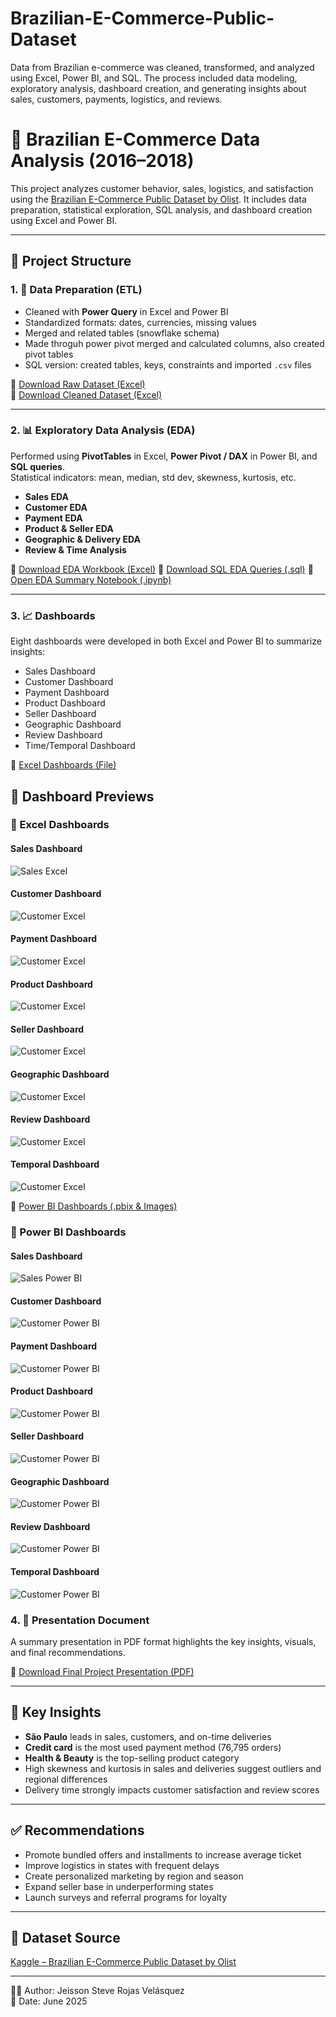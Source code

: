 # Brazilian-E-Commerce-Public-Dataset
Data from Brazilian e-commerce was cleaned, transformed, and analyzed using Excel, Power BI, and SQL. The process included data modeling, exploratory analysis, dashboard creation, and generating insights about sales, customers, payments, logistics, and reviews.

# 🛒 Brazilian E-Commerce Data Analysis (2016–2018)

This project analyzes customer behavior, sales, logistics, and satisfaction using the [Brazilian E-Commerce Public Dataset by Olist](https://www.kaggle.com/datasets/olistbr/brazilian-ecommerce). It includes data preparation, statistical exploration, SQL analysis, and dashboard creation using Excel and Power BI.

---

## 📂 Project Structure

### 1. 🔧 Data Preparation (ETL)

- Cleaned with **Power Query** in Excel and Power BI  
- Standardized formats: dates, currencies, missing values  
- Merged and related tables (snowflake schema)
- Made throguh power pivot merged and calculated columns, also created pivot tables  
- SQL version: created tables, keys, constraints and imported `.csv` files  

🔗 [Download Raw Dataset (Excel)](https://drive.google.com/drive/folders/1z12NxdpNSXAm-YVgWKvV7UZDT_QRCu8x)  
🔗 [Download Cleaned Dataset (Excel)](https://drive.google.com/drive/folders/1MaXtDnEB10NFDj8SUHG4cUMZGzQLP_Zm)  

---

### 2. 📊 Exploratory Data Analysis (EDA)

Performed using **PivotTables** in Excel, **Power Pivot / DAX** in Power BI, and **SQL queries**.  
Statistical indicators: mean, median, std dev, skewness, kurtosis, etc.

- **Sales EDA**  
- **Customer EDA**  
- **Payment EDA**  
- **Product & Seller EDA**  
- **Geographic & Delivery EDA**  
- **Review & Time Analysis**

🔗 [Download EDA Workbook (Excel)](https://docs.google.com/spreadsheets/d/1zdd57BElI3ywP_7NE4FsI7KMUQkYum69/edit?usp=drive_web&ouid=100337135303274897053&rtpof=true)
🔗 [Download SQL EDA Queries (.sql)](https://github.com/jeisteve999/Brazilian-E-Commerce-Public-Dataset/blob/main/Data/SQLProject3.sql)
🔗 [Open EDA Summary Notebook (.ipynb)](https://github.com/jeisteve999/Brazilian-E-Commerce-Public-Dataset/tree/main/Eda)

---

### 3. 📈 Dashboards

Eight dashboards were developed in both Excel and Power BI to summarize insights:

- Sales Dashboard  
- Customer Dashboard  
- Payment Dashboard  
- Product Dashboard  
- Seller Dashboard  
- Geographic Dashboard  
- Review Dashboard  
- Time/Temporal Dashboard  

🔗 [Excel Dashboards (File)](https://docs.google.com/spreadsheets/d/1pp4FP3bfqE3WLdOSSFy7MtBXUZ7M1sin/edit?usp=drive_link&ouid=100337135303274897053&rtpof=true&sd=true)  

## 🧭 Dashboard Previews

### 🔹 Excel Dashboards

#### Sales Dashboard  
![Sales Excel](https://github.com/jeisteve999/Brazilian-E-Commerce-Public-Dataset/blob/main/Data/Sales%20excel.png)

#### Customer Dashboard  
![Customer Excel](https://github.com/jeisteve999/Brazilian-E-Commerce-Public-Dataset/blob/main/Data/Customer%20excel.png)

#### Payment Dashboard  
![Customer Excel](https://github.com/jeisteve999/Brazilian-E-Commerce-Public-Dataset/blob/main/Data/Payment%20excel.png)

#### Product Dashboard  
![Customer Excel](https://github.com/jeisteve999/Brazilian-E-Commerce-Public-Dataset/blob/main/Data/Product%20excel.png)

#### Seller Dashboard  
![Customer Excel](https://github.com/jeisteve999/Brazilian-E-Commerce-Public-Dataset/blob/main/Data/seller%20excel.png)

#### Geographic Dashboard  
![Customer Excel](https://github.com/jeisteve999/Brazilian-E-Commerce-Public-Dataset/blob/main/Data/Geographic%20excel.png)

#### Review Dashboard  
![Customer Excel](https://github.com/jeisteve999/Brazilian-E-Commerce-Public-Dataset/blob/main/Data/Review%20Excel.png)

#### Temporal Dashboard  
![Customer Excel](https://github.com/jeisteve999/Brazilian-E-Commerce-Public-Dataset/blob/main/Data/Temporal%20excel.png)



🔗 [Power BI Dashboards (.pbix & Images)](https://drive.google.com/file/d/1lEeWXopCzmvJfPhQCsCKLmYx9AEEfMwJ/view)


### 🔹 Power BI Dashboards

#### Sales Dashboard  
![Sales Power BI](https://github.com/jeisteve999/Brazilian-E-Commerce-Public-Dataset/blob/main/Data/Sales%20power%20bi.png)

#### Customer Dashboard  
![Customer Power BI](https://github.com/jeisteve999/Brazilian-E-Commerce-Public-Dataset/blob/main/Data/Customer%20power%20bi.png)

#### Payment Dashboard  
![Customer Power BI](https://github.com/jeisteve999/Brazilian-E-Commerce-Public-Dataset/blob/main/Data/Payment%20power%20bi.png)

#### Product Dashboard 
![Customer Power BI](https://github.com/jeisteve999/Brazilian-E-Commerce-Public-Dataset/blob/main/Data/Product%20power%20bi.png)

#### Seller Dashboard
![Customer Power BI](https://github.com/jeisteve999/Brazilian-E-Commerce-Public-Dataset/blob/main/Data/Seller%20power%20bi.png)

#### Geographic Dashboard
![Customer Power BI](https://github.com/jeisteve999/Brazilian-E-Commerce-Public-Dataset/blob/main/Data/Gepgraphic%20power%20bi.png)

#### Review Dashboard
![Customer Power BI](https://github.com/jeisteve999/Brazilian-E-Commerce-Public-Dataset/blob/main/Data/Review%20Power%20bi.png)

#### Temporal Dashboard
![Customer Power BI](https://github.com/jeisteve999/Brazilian-E-Commerce-Public-Dataset/blob/main/Data/Temporal%20Power%20bi.png)




### 4. 🧾 Presentation Document

A summary presentation in PDF format highlights the key insights, visuals, and final recommendations.

🔗 [Download Final Project Presentation (PDF)](https://github.com/jeisteve999/Brazilian-E-Commerce-Public-Dataset/blob/main/Third%20project%20Brazilian%20E-Commerce%20Public%20Dataset%20pdf.pdf)

---

## 📌 Key Insights

- **São Paulo** leads in sales, customers, and on-time deliveries  
- **Credit card** is the most used payment method (76,795 orders)  
- **Health & Beauty** is the top-selling product category  
- High skewness and kurtosis in sales and deliveries suggest outliers and regional differences  
- Delivery time strongly impacts customer satisfaction and review scores  

---

## ✅ Recommendations

- Promote bundled offers and installments to increase average ticket  
- Improve logistics in states with frequent delays  
- Create personalized marketing by region and season  
- Expand seller base in underperforming states  
- Launch surveys and referral programs for loyalty  

---

## 📁 Dataset Source

[Kaggle – Brazilian E-Commerce Public Dataset by Olist](https://www.kaggle.com/datasets/olistbr/brazilian-ecommerce)

---

👨‍💻 Author: Jeisson Steve Rojas Velásquez  
📅 Date: June 2025
